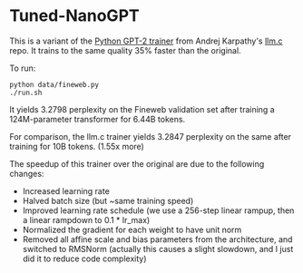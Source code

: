 # Tuned-NanoGPT

This is a variant of the [Python GPT-2 trainer](https://github.com/karpathy/llm.c/blob/master/train_gpt2.py) from
Andrej Karpathy's [llm.c](https://github.com/karpathy/llm.c) repo. It trains to the same quality 35% faster than the original.

To run:
```
python data/fineweb.py
./run.sh
```

It yields 3.2798 perplexity on the Fineweb validation set after training a 124M-parameter transformer for 6.44B tokens.

For comparison, the llm.c trainer yields 3.2847 perplexity on the same after training for 10B tokens. (1.55x more)

The speedup of this trainer over the original are due to the following changes:
- Increased learning rate
- Halved batch size (but ~same training speed)
- Improved learning rate schedule (we use a 256-step linear rampup, then a linear rampdown to 0.1 * lr_max)
- Normalized the gradient for each weight to have unit norm
- Removed all affine scale and bias parameters from the architecture, and switched to RMSNorm (actually this causes a slight slowdown, and I just did it to reduce code complexity)

